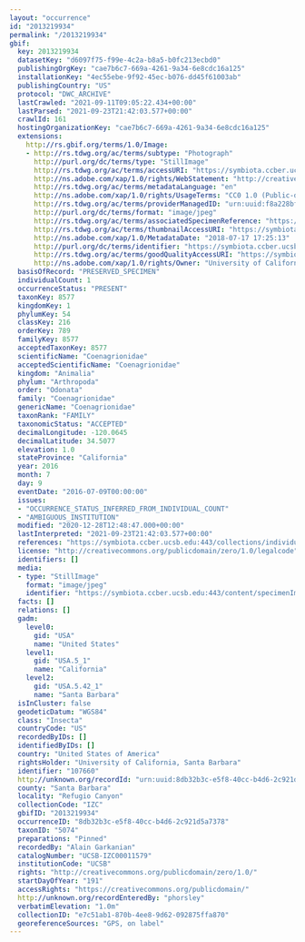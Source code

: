 ```yaml
---
layout: "occurrence"
id: "2013219934"
permalink: "/2013219934"
gbif:
  key: 2013219934
  datasetKey: "d6097f75-f99e-4c2a-b8a5-b0fc213ecbd0"
  publishingOrgKey: "cae7b6c7-669a-4261-9a34-6e8cdc16a125"
  installationKey: "4ec55ebe-9f92-45ec-b076-dd45f61003ab"
  publishingCountry: "US"
  protocol: "DWC_ARCHIVE"
  lastCrawled: "2021-09-11T09:05:22.434+00:00"
  lastParsed: "2021-09-23T21:42:03.577+00:00"
  crawlId: 161
  hostingOrganizationKey: "cae7b6c7-669a-4261-9a34-6e8cdc16a125"
  extensions:
    http://rs.gbif.org/terms/1.0/Image:
    - http://rs.tdwg.org/ac/terms/subtype: "Photograph"
      http://purl.org/dc/terms/type: "StillImage"
      http://rs.tdwg.org/ac/terms/accessURI: "https://symbiota.ccber.ucsb.edu:443/content/specimenImages/UCSB_IZC/UCSB-IZC00011/UCSB-IZC00011579_lg.jpg"
      http://ns.adobe.com/xap/1.0/rights/WebStatement: "http://creativecommons.org/publicdomain/zero/1.0/"
      http://rs.tdwg.org/ac/terms/metadataLanguage: "en"
      http://ns.adobe.com/xap/1.0/rights/UsageTerms: "CC0 1.0 (Public-domain)"
      http://rs.tdwg.org/ac/terms/providerManagedID: "urn:uuid:f8a228bf-356b-4327-9667-96fd6b4827ca"
      http://purl.org/dc/terms/format: "image/jpeg"
      http://rs.tdwg.org/ac/terms/associatedSpecimenReference: "https://symbiota.ccber.ucsb.edu:443/collections/individual/index.php?occid=107660"
      http://rs.tdwg.org/ac/terms/thumbnailAccessURI: "https://symbiota.ccber.ucsb.edu:443/content/specimenImages/UCSB_IZC/UCSB-IZC00011/UCSB-IZC00011579_tn.jpg"
      http://ns.adobe.com/xap/1.0/MetadataDate: "2018-07-17 17:25:13"
      http://purl.org/dc/terms/identifier: "https://symbiota.ccber.ucsb.edu:443/content/specimenImages/UCSB_IZC/UCSB-IZC00011/UCSB-IZC00011579_lg.jpg"
      http://rs.tdwg.org/ac/terms/goodQualityAccessURI: "https://symbiota.ccber.ucsb.edu:443/content/specimenImages/UCSB_IZC/UCSB-IZC00011/UCSB-IZC00011579.jpg"
      http://ns.adobe.com/xap/1.0/rights/Owner: "University of California, Santa Barbara"
  basisOfRecord: "PRESERVED_SPECIMEN"
  individualCount: 1
  occurrenceStatus: "PRESENT"
  taxonKey: 8577
  kingdomKey: 1
  phylumKey: 54
  classKey: 216
  orderKey: 789
  familyKey: 8577
  acceptedTaxonKey: 8577
  scientificName: "Coenagrionidae"
  acceptedScientificName: "Coenagrionidae"
  kingdom: "Animalia"
  phylum: "Arthropoda"
  order: "Odonata"
  family: "Coenagrionidae"
  genericName: "Coenagrionidae"
  taxonRank: "FAMILY"
  taxonomicStatus: "ACCEPTED"
  decimalLongitude: -120.0645
  decimalLatitude: 34.5077
  elevation: 1.0
  stateProvince: "California"
  year: 2016
  month: 7
  day: 9
  eventDate: "2016-07-09T00:00:00"
  issues:
  - "OCCURRENCE_STATUS_INFERRED_FROM_INDIVIDUAL_COUNT"
  - "AMBIGUOUS_INSTITUTION"
  modified: "2020-12-28T12:48:47.000+00:00"
  lastInterpreted: "2021-09-23T21:42:03.577+00:00"
  references: "https://symbiota.ccber.ucsb.edu:443/collections/individual/index.php?occid=107660"
  license: "http://creativecommons.org/publicdomain/zero/1.0/legalcode"
  identifiers: []
  media:
  - type: "StillImage"
    format: "image/jpeg"
    identifier: "https://symbiota.ccber.ucsb.edu:443/content/specimenImages/UCSB_IZC/UCSB-IZC00011/UCSB-IZC00011579_lg.jpg"
  facts: []
  relations: []
  gadm:
    level0:
      gid: "USA"
      name: "United States"
    level1:
      gid: "USA.5_1"
      name: "California"
    level2:
      gid: "USA.5.42_1"
      name: "Santa Barbara"
  isInCluster: false
  geodeticDatum: "WGS84"
  class: "Insecta"
  countryCode: "US"
  recordedByIDs: []
  identifiedByIDs: []
  country: "United States of America"
  rightsHolder: "University of California, Santa Barbara"
  identifier: "107660"
  http://unknown.org/recordId: "urn:uuid:8db32b3c-e5f8-40cc-b4d6-2c921d5a7378"
  county: "Santa Barbara"
  locality: "Refugio Canyon"
  collectionCode: "IZC"
  gbifID: "2013219934"
  occurrenceID: "8db32b3c-e5f8-40cc-b4d6-2c921d5a7378"
  taxonID: "5074"
  preparations: "Pinned"
  recordedBy: "Alain Garkanian"
  catalogNumber: "UCSB-IZC00011579"
  institutionCode: "UCSB"
  rights: "http://creativecommons.org/publicdomain/zero/1.0/"
  startDayOfYear: "191"
  accessRights: "https://creativecommons.org/publicdomain/"
  http://unknown.org/recordEnteredBy: "phorsley"
  verbatimElevation: "1.0m"
  collectionID: "e7c51ab1-870b-4ee8-9d62-092875ffa870"
  georeferenceSources: "GPS, on label"
---
```

